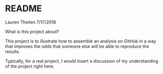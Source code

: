 README
================
Lauren Theilen
7/17/2018

What is this project about?

This project is to illustrate how to assemble an analysis on GitHub in a way that improves the odds that someone else will be able to reproduce the results.

Typically, for a real project, I would insert a discussion of my understanding of the project right here.
